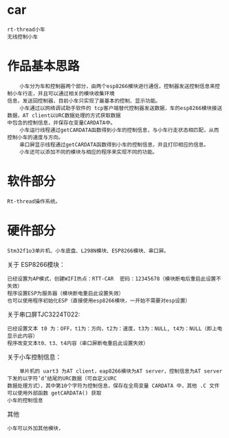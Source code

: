 # car
 	rt-thread小车
	无线控制小车
# 作品基本思路

        小车分为车和控制器两个部分，由两个esp8266模块进行通信，控制器发送控制信息来控制小车行走，并且可以通过相关的模块收集环境
    信息，发送回控制器，目前小车只实现了最基本的控制、显示功能。
        小车通过以网络调试助手软件的 tcp客户端替代控制器发送数据，车的esp8266模块接送数据，AT client以URC数据处理的方式获取数据
    中包含的控制信息，并保存在变量CARDATA中。
        小车运行线程通过getCARDATA函数得到小车的控制信息，与小车行走状态相匹配，从而控制小车的速度与方向。
        串口屏显示线程通过getCARDATA函数得到小车的控制信息，并且打印相应的信息。
        小车还可以添加不同的模块与相应的程序来实现不同的功能。

# 软件部分

	Rt-thread操作系统。
# 硬件部分

	Stm32f1o3单片机、小车底盘、L298N模块、ESP8266模块、串口屏。
关于 ESP8266模块：

  	已经设置为AP模式，创建WIFI热点：RTT-CAR  密码：12345678（模块断电后重启此设置不失效）
	程序设置ESP为服务器（模块断电重启此设置失效）
	也可以使用程序初始化ESP（直接使用esp8266模块，一开始不需要对esp设置）
关于串口屏TJC3224T022:

	已经设置文本 t0 为：OFF，t1为：方向，t2为：速度，t3为：NULL, t4为：NULL（即上电显示此内容）
	程序改变文本t0、t3、t4内容（串口屏断电重启此设置失效）
关于小车控制信息：

        单片机的 uart3 为AT client，eap8266模块为AT server，控制信息为AT server下发的以字符‘d’结尾的URC数据（可自定义URC
    数据处理方式），其中第10个字符为控制信息，保存在全局变量 CARDATA 中，其他 .C 文件可以使用外部函数 getCARDATA() 获取
    小车的控制信息
其他

    小车可以外加其他模块，
